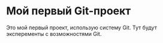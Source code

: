 # Мой первый Git-проект

Это мой первый проект, использую систему Git. Тут будут эксперементы с возможностями Git.
